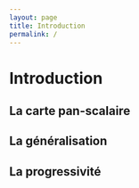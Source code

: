 ```yaml
---
layout: page
title: Introduction
permalink: /
---
```


# Introduction

## La carte pan-scalaire

## La généralisation

## La progressivité